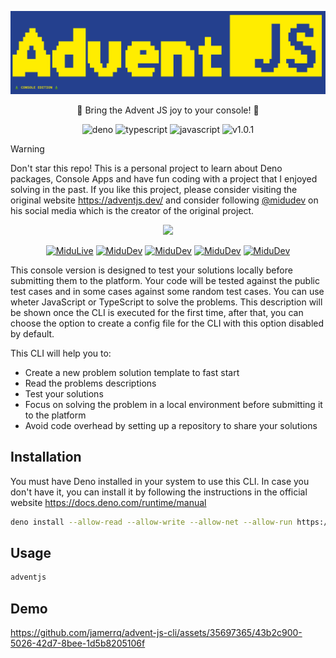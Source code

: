 ![alt text](./lib/snaps/logo.png)

<div align="center">

<span>
    🎄 Bring the Advent JS joy to your console! 🎄
</span>

<br>

![deno](https://img.shields.io/badge/deno-^1.41.0-green?logo=deno)
![typescript](https://img.shields.io/badge/typescript-lightyellow?logo=typescript)
![javascript](https://img.shields.io/badge/javascript-blue?logo=javascript)
![v1.0.1](https://img.shields.io/badge/version-1.0.1-blue.svg)

</div>


> [!WARNING]
> Don't star this repo!
> This is a personal project to learn about Deno packages,
> Console Apps and have fun coding with a project that I
> enjoyed solving in the past.
> If you like this project, please consider visiting the
> original website https://adventjs.dev/ and consider
> following [@midudev](https://midu.dev/) on his social media which is
> the creator of the original project.

<div align="center">

<a href="https://midu.dev/" rel="noopener" target="_blank">
    <img src="https://midu.dev/logo.png" width="200">
</a>

[![MiduLive](https://img.shields.io/badge/MiduLive-red?logo=youtube)](https://www.youtube.com/@midulive)
[![MiduDev](https://img.shields.io/badge/midudev-blue?logo=twitter)](https://twitter.com/midudev)
[![MiduDev](https://img.shields.io/badge/midu.dev-lightblue?logo=instagram)](https://instagram.com/midu.dev)
[![MiduDev](https://img.shields.io/badge/midudev-grey?logo=github)](https://github.com/midudev)
[![MiduDev](https://img.shields.io/badge/midudev-pink?logo=twitch)](https://twitch.tv/midudev)

</div>

This console version is designed to test your solutions locally before submitting them to the platform.
Your code will be tested against the public test cases and in some cases against some random test cases.
You can use wheter JavaScript or TypeScript to solve the problems.
This description will be shown once the CLI is executed for the first time, after that, you
can choose the option to create a config file for the CLI with this option disabled by default.

This CLI will help you to:
- Create a new problem solution template to fast start
- Read the problems descriptions
- Test your solutions
- Focus on solving the problem in a local environment before submitting it to the platform
- Avoid code overhead by setting up a repository to share your solutions

## Installation

You must have Deno installed in your system to use this CLI.
In case you don't have it, you can install it by following the instructions in the official website https://docs.deno.com/runtime/manual

```bash
deno install --allow-read --allow-write --allow-net --allow-run https://deno.land/x/adventjs@v1.0.1/mod.ts
```

## Usage

```bash
adventjs
```

## Demo

https://github.com/jamerrq/advent-js-cli/assets/35697365/43b2c900-5026-42d7-8bee-1d5b8205106f
